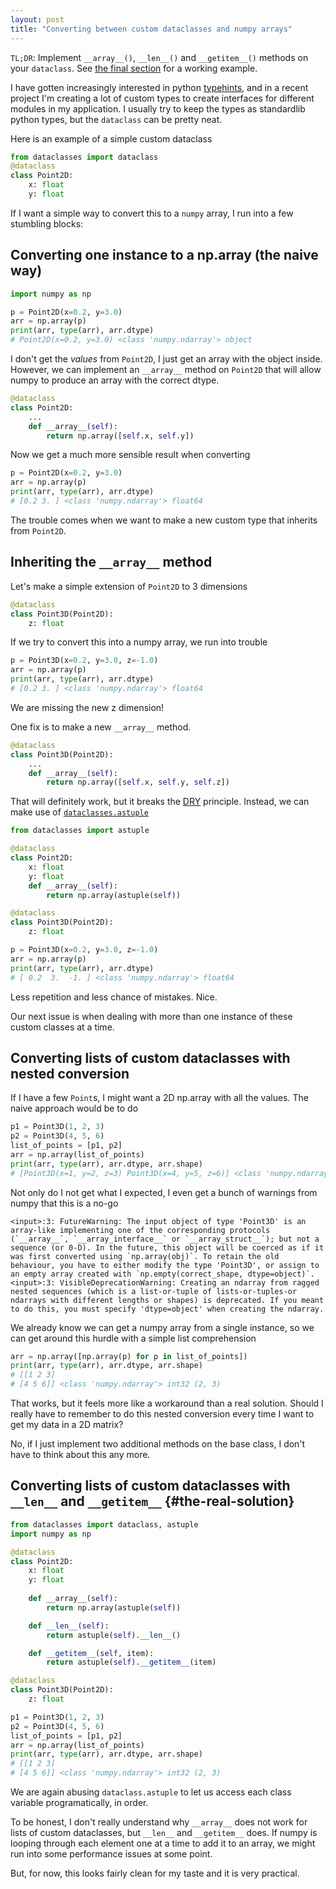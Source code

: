 ```yaml
---
layout: post
title: "Converting between custom dataclasses and numpy arrays"
---
```

`TL;DR`: Implement `__array__()`, `__len__()` and `__getitem__()` methods on your `dataclass`.
See [the final section](#the-real-solution) for a working example.

I have gotten increasingly interested in python [typehints](https://docs.python.org/3/library/typing.html),
and in a recent project I'm creating a lot of custom types to create interfaces for different modules in my application.
I usually try to keep the types as standardlib python types, but the `dataclass` can be pretty neat.

Here is an example of a simple custom dataclass

```python
from dataclasses import dataclass
@dataclass
class Point2D:
    x: float
    y: float
```

If I want a simple way to convert this to a `numpy` array, I run into a few stumbling blocks:

## Converting one instance to a np.array (the naive way)

```python
import numpy as np

p = Point2D(x=0.2, y=3.0)
arr = np.array(p)
print(arr, type(arr), arr.dtype)
# Point2D(x=0.2, y=3.0) <class 'numpy.ndarray'> object
```

I don't get the _values_ from `Point2D`, I just get an array with the object inside.
However, we can implement an `__array__` method on `Point2D` that will allow numpy to produce an array with the correct dtype.

```python
@dataclass
class Point2D:
    ...
    def __array__(self):
        return np.array([self.x, self.y])
```

Now we get a much more sensible result when converting

```python
p = Point2D(x=0.2, y=3.0)
arr = np.array(p)
print(arr, type(arr), arr.dtype)
# [0.2 3. ] <class 'numpy.ndarray'> float64
```

The trouble comes when we want to make a new custom type that inherits from `Point2D`.

## Inheriting the `__array__` method

Let's make a simple extension of `Point2D` to 3 dimensions

```python
@dataclass
class Point3D(Point2D):
    z: float
```

If we try to convert this into a numpy array, we run into trouble

```python
p = Point3D(x=0.2, y=3.0, z=-1.0)
arr = np.array(p)
print(arr, type(arr), arr.dtype)
# [0.2 3. ] <class 'numpy.ndarray'> float64
```

We are missing the new z dimension!

One fix is to make a new `__array__` method.

```python
@dataclass
class Point3D(Point2D):
    ...
    def __array__(self):
        return np.array([self.x, self.y, self.z])
```

That will definitely work, but it breaks the [DRY](https://en.wikipedia.org/wiki/Don%27t_repeat_yourself) principle.
Instead, we can make use of [`dataclasses.astuple`](https://docs.python.org/3/library/dataclasses.html#dataclasses.astuple)

```python
from dataclasses import astuple

@dataclass
class Point2D:
    x: float
    y: float
    def __array__(self):
        return np.array(astuple(self))

@dataclass
class Point3D(Point2D):
    z: float

p = Point3D(x=0.2, y=3.0, z=-1.0)
arr = np.array(p)
print(arr, type(arr), arr.dtype)
# [ 0.2  3.  -1. ] <class 'numpy.ndarray'> float64
```

Less repetition and less chance of mistakes. Nice.

Our next issue is when dealing with more than one instance of these custom classes at a time.

## Converting lists of custom dataclasses with nested conversion

If I have a few `Point`s, I might want a 2D np.array with all the values. The naive approach would be to do

```python
p1 = Point3D(1, 2, 3)
p2 = Point3D(4, 5, 6)
list_of_points = [p1, p2] 
arr = np.array(list_of_points)
print(arr, type(arr), arr.dtype, arr.shape)
# [Point3D(x=1, y=2, z=3) Point3D(x=4, y=5, z=6)] <class 'numpy.ndarray'> object (2,)
```

Not only do I not get what I expected, I even get a bunch of warnings from numpy that this is a no-go

```text
<input>:3: FutureWarning: The input object of type 'Point3D' is an array-like implementing one of the corresponding protocols (`__array__`, `__array_interface__` or `__array_struct__`); but not a sequence (or 0-D). In the future, this object will be coerced as if it was first converted using `np.array(obj)`. To retain the old behaviour, you have to either modify the type 'Point3D', or assign to an empty array created with `np.empty(correct_shape, dtype=object)`.
<input>:3: VisibleDeprecationWarning: Creating an ndarray from ragged nested sequences (which is a list-or-tuple of lists-or-tuples-or ndarrays with different lengths or shapes) is deprecated. If you meant to do this, you must specify 'dtype=object' when creating the ndarray.
```

We already know we can get a numpy array from a single instance, so we can get around this hurdle with a simple list comprehension

```python
arr = np.array([np.array(p) for p in list_of_points])
print(arr, type(arr), arr.dtype, arr.shape)
# [[1 2 3]
# [4 5 6]] <class 'numpy.ndarray'> int32 (2, 3)
```

That works, but it feels more like a workaround than a real solution. Should I really have to remember to do this nested conversion every time I want to get my data in a 2D matrix?

No, if I just implement two additional methods on the base class, I don't have to think about this any more.

## Converting lists of custom dataclasses with `__len__` and `__getitem__` {#the-real-solution}

```python
from dataclasses import dataclass, astuple
import numpy as np

@dataclass
class Point2D:
    x: float
    y: float
    
    def __array__(self):
        return np.array(astuple(self))

    def __len__(self):
        return astuple(self).__len__()

    def __getitem__(self, item):
        return astuple(self).__getitem__(item)

@dataclass
class Point3D(Point2D):
    z: float

p1 = Point3D(1, 2, 3)
p2 = Point3D(4, 5, 6)
list_of_points = [p1, p2] 
arr = np.array(list_of_points)
print(arr, type(arr), arr.dtype, arr.shape)
# [[1 2 3]
# [4 5 6]] <class 'numpy.ndarray'> int32 (2, 3)
```

We are again abusing `dataclass.astuple` to let us access each class variable programatically, in order.

To be honest, I don't really understand why `__array__` does not work for lists of custom dataclasses,
but `__len__` and `__getitem__` does.
If numpy is looping through each element one at a time to add it to an array,
we might run into some performance issues at some point.  

But, for now, this looks fairly clean for my taste and it is very practical.
